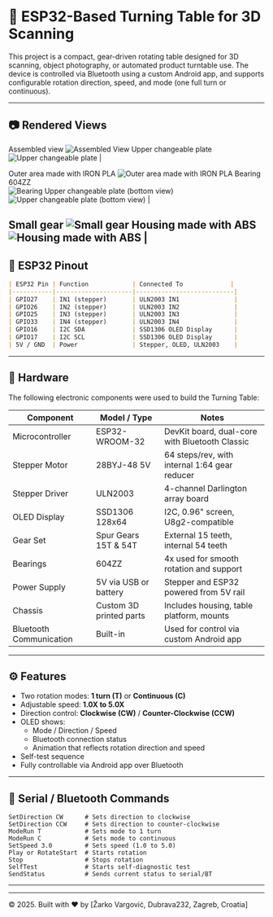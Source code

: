 
# 📸 ESP32-Based Turning Table for 3D Scanning

This project is a compact, gear-driven rotating table designed for 3D scanning, object photography, or automated product turntable use. The device is controlled via Bluetooth using a custom Android app, and supports configurable rotation direction, speed, and mode (one full turn or continuous).

---

## 📷 Rendered Views

Assembled view
![Assembled View](images/01.png)
Upper changeable plate
![Upper changeable plate](images/02.png) |

Outer area made with IRON PLA
![Outer area made with IRON PLA](images/03.png)
Bearing 604ZZ  
![Bearing](images/04.png)
Upper changeable plate (bottom view)
![Upper changeable plate (bottom view)
](images/05.png) |

Small gear 
![Small gear](images/06.png)
Housing made with ABS
![Housing made with ABS](images/07.png) |
---

## 🔌 ESP32 Pinout

```markdown
| ESP32 Pin | Function            | Connected To             |
|-----------|---------------------|---------------------------|
| GPIO27    | IN1 (stepper)       | ULN2003 IN1               |
| GPIO26    | IN2 (stepper)       | ULN2003 IN2               |
| GPIO25    | IN3 (stepper)       | ULN2003 IN3               |
| GPIO33    | IN4 (stepper)       | ULN2003 IN4               |
| GPIO16    | I2C SDA             | SSD1306 OLED Display      |
| GPIO17    | I2C SCL             | SSD1306 OLED Display      |
| 5V / GND  | Power               | Stepper, OLED, ULN2003    |
```

---

## 🔧 Hardware

The following electronic components were used to build the Turning Table:

| Component                      | Model / Type                      | Notes                                                |
|-------------------------------|-----------------------------------|------------------------------------------------------|
| Microcontroller               | ESP32-WROOM-32                    | DevKit board, dual-core with Bluetooth Classic       |
| Stepper Motor                 | 28BYJ-48 5V                       | 64 steps/rev, with internal 1:64 gear reducer        |
| Stepper Driver                | ULN2003                           | 4-channel Darlington array board                     |
| OLED Display                  | SSD1306 128x64                    | I2C, 0.96" screen, U8g2-compatible                   |
| Gear Set                      | Spur Gears 15T & 54T              | External 15 teeth, internal 54 teeth                 |
| Bearings                      | 604ZZ                             | 4x used for smooth rotation and support              |
| Power Supply                  | 5V via USB or battery             | Stepper and ESP32 powered from 5V rail              |
| Chassis                       | Custom 3D printed parts           | Includes housing, table platform, mounts            |
| Bluetooth Communication       | Built-in                          | Used for control via custom Android app             |

---

## ⚙️ Features

- Two rotation modes: **1 turn (T)** or **Continuous (C)**
- Adjustable speed: **1.0X to 5.0X**
- Direction control: **Clockwise (CW)** / **Counter-Clockwise (CCW)**
- OLED shows:
    - Mode / Direction / Speed
    - Bluetooth connection status
    - Animation that reflects rotation direction and speed
- Self-test sequence
- Fully controllable via Android app over Bluetooth

---

## 📡 Serial / Bluetooth Commands

```text
SetDirection CW      # Sets direction to clockwise
SetDirection CCW     # Sets direction to counter-clockwise
ModeRun T            # Sets mode to 1 turn
ModeRun C            # Sets mode to continuous
SetSpeed 3.0         # Sets speed (1.0 to 5.0)
Play or RotateStart  # Starts rotation
Stop                 # Stops rotation
SelfTest             # Starts self-diagnostic test
SendStatus           # Sends current status to serial/BT
```

---



---

© 2025. Built with ❤️ by [Žarko Vargović, Dubrava232, Zagreb, Croatia]
